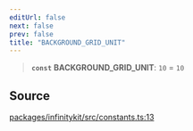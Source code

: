 ```yaml
---
editUrl: false
next: false
prev: false
title: "BACKGROUND_GRID_UNIT"
---
```


> **`const`** **BACKGROUND\_GRID\_UNIT**: `10` = `10`

## Source

[packages/infinitykit/src/constants.ts:13](https://github.com/nodenogg-in/alpha-p2p/blob/aa60360/packages/infinitykit/src/constants.ts#L13)

